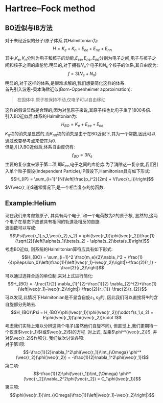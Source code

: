# Hartree–Fock method
## BO近似与IB方法
对于未经近似的分子/原子体系,其Halmiltonian为:  
$$H = K_e+K_n+E_{ee} + E_{ne} + E_{nn}$$
其中,$K_e,K_n$分别为电子和核子的动能,$E_{ee},E_{ne},E_{nn}$分别为电子之间,电子与核子之间和核子之间的库伦势.明显的,对于拥有$N_e$个电子和$N_n$个核子的体系,其自由度为:  
$$f = 3(N_e+N_n)$$
明显的,对于这样的体系,是很难求解的,我们想要简化这样的体系.  
首先引入波恩-奥本海默近似(Born-Oppenheimer approximation):
> 在固体中,原子核保持不动,仅电子可以自由移动  

这样的假设显然是合理的,因为对氢原子来说,其原子核也比电子重了1800多倍.  
引入BO近似后,体系的Halmiltonian为:  
$$H_{BO} = K_e+E_{ee} + E_{ne}$$
$K_n$项的消失是显然的,而$K_{nn}$项的消失是由于在BO近似下,其为一个常数,因此可以通过改变参考点来使其为0.  
但是,引入BO近似后,体系自由度仍有:  
$$f_{BO} = 3N_e$$
主要的复杂度来源于第二项,即$E_{ee}$,电子之间的库伦势.为了消除这一复杂度,我们引入单个粒子假设(Independent Particle),IP假设下,Hamiltonian具有如下形式:  
$$H_{IP} = \sum_{i=1}^{N}\left[\frac{p_i^2}{2m} + V(\vec{r_i})\right]$$
$V(\vec{r_i})$通常情况下,是一个相当复杂的势函数.

## Example:Helium
现在我们来考虑氦原子, 其具有两个电子, 和一个电荷数为2的原子核, 显然的,这两个电子在基态下应该具有相同的轨道及相反的自旋.   
波函数可以写成:
$$\Psi(\vec{r_1},s_1,\vec{r_2},s_2) = \phi(\vec{r_1})\phi(\vec{r_2})\frac{1}{\sqrt{2}}\left[\alpha(s_1)\beta(s_2) - \alpha(s_2)\beta(s_1)\right]$$
考虑BO近似, 则系统的Halmiltonian算符应具有如下形式:  
$$H_{BO} = \sum_{i=1}^2 \frac{m_e}{2}\nabla_i^2 + \frac{1}{4\pi\epsilon_0}\left(\frac{1}{\left|\vec{r_1}-\vec{r_2}\right|}-\frac{2}{r_1} - \frac{2}{r_2}\right)$$
可以通过选择合适的单位制,来对上式进行简化:
$$H_{BO} = -\frac{1}{2} \nabla_{1}^{2}-\frac{1}{2} \nabla_{2}^{2}+\frac{1}{\left|\vec{r_1}-\vec{r_2}\right|}-\frac{2}{r_{1}}-\frac{2}{r_{2}}$$
可以发现,此情况下Halmitonian是不显含自旋$s_1,s_2$的, 因此我们可以直接将$\Psi$的含自旋部分先略去.  
$$H_{BO}\Psi = H_{BO}(\phi(\vec{r_1})\phi(\vec{r_2}))\cdot f(s_1,s_2) = E\phi(\vec{r_1})\phi(\vec{r_2})\cdot f$$
考虑我们实际上难以分辨这两个电子(虽然他们自旋不同), 但直觉上,我们更期待一个仅含$\vec{r_1}$(或$\vec{r_2}$)的方程. 对上式, 左乘$\phi^*(\vec{r_2})$, 并对$\vec{r_2}$作积分. 我们依次讨论各项:  
对于第1项:  
$$-\frac{1}{2}\nabla_1^2\phi(\vec{r_1})\int_{\Omega} \phi^*(\vec{r_2})\phi(\vec{r_2}) = -\frac{1}{2}\nabla_1^2\phi(\vec{r_1})$$
第二项:  
$$-\frac{1}{2}\phi(\vec{r_1})\int_{\Omega} \phi^*(\vec{r_2})\nabla_2^2\phi(\vec{r_2}) = C_1\phi(\vec{r_1})$$
第三项:  
$$\phi(\vec{r_1})\int_{\Omega}\frac{1}{\left|\vec{r_1}-\vec{r_2}\right|}$$
